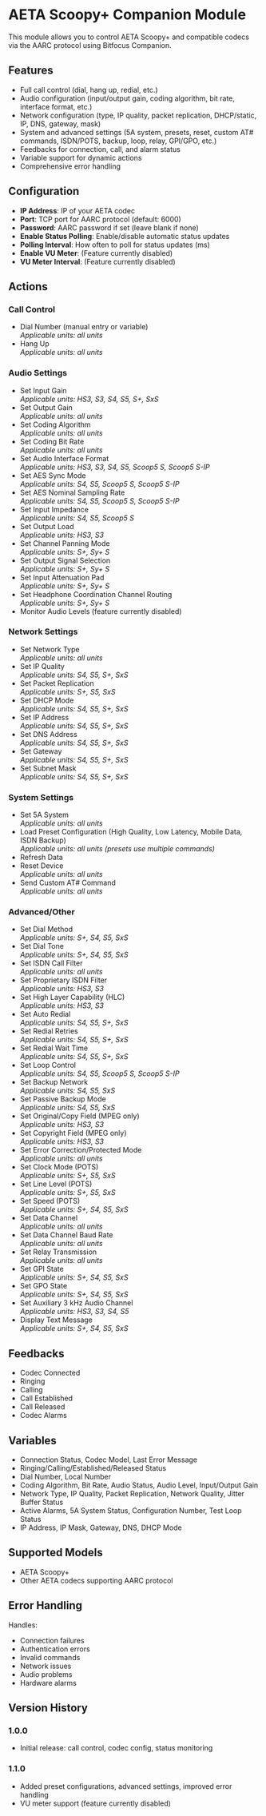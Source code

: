 # AETA Scoopy+ Companion Module

This module allows you to control AETA Scoopy+ and compatible codecs via the AARC protocol using Bitfocus Companion.

## Features

- Full call control (dial, hang up, redial, etc.)
- Audio configuration (input/output gain, coding algorithm, bit rate, interface format, etc.)
- Network configuration (type, IP quality, packet replication, DHCP/static, IP, DNS, gateway, mask)
- System and advanced settings (5A system, presets, reset, custom AT# commands, ISDN/POTS, backup, loop, relay, GPI/GPO, etc.)
- Feedbacks for connection, call, and alarm status
- Variable support for dynamic actions
- Comprehensive error handling

## Configuration

- **IP Address**: IP of your AETA codec
- **Port**: TCP port for AARC protocol (default: 6000)
- **Password**: AARC password if set (leave blank if none)
- **Enable Status Polling**: Enable/disable automatic status updates
- **Polling Interval**: How often to poll for status updates (ms)
- **Enable VU Meter**: (Feature currently disabled)
- **VU Meter Interval**: (Feature currently disabled)

## Actions

### Call Control
- Dial Number (manual entry or variable)  
  _Applicable units: all units_
- Hang Up  
  _Applicable units: all units_

### Audio Settings
- Set Input Gain  
  _Applicable units: HS3, S3, S4, S5, S+, SxS_
- Set Output Gain  
  _Applicable units: all units_
- Set Coding Algorithm  
  _Applicable units: all units_
- Set Coding Bit Rate  
  _Applicable units: all units_
- Set Audio Interface Format  
  _Applicable units: HS3, S3, S4, S5, Scoop5 S, Scoop5 S-IP_
- Set AES Sync Mode  
  _Applicable units: S4, S5, Scoop5 S, Scoop5 S-IP_
- Set AES Nominal Sampling Rate  
  _Applicable units: S4, S5, Scoop5 S, Scoop5 S-IP_
- Set Input Impedance  
  _Applicable units: S4, S5, Scoop5 S_
- Set Output Load  
  _Applicable units: HS3, S3_
- Set Channel Panning Mode  
  _Applicable units: S+, Sy+ S_
- Set Output Signal Selection  
  _Applicable units: S+, Sy+ S_
- Set Input Attenuation Pad  
  _Applicable units: S+, Sy+ S_
- Set Headphone Coordination Channel Routing  
  _Applicable units: S+, Sy+ S_
- Monitor Audio Levels (feature currently disabled)

### Network Settings
- Set Network Type  
  _Applicable units: all units_
- Set IP Quality  
  _Applicable units: S4, S5, S+, SxS_
- Set Packet Replication  
  _Applicable units: S+, S5, SxS_
- Set DHCP Mode  
  _Applicable units: S4, S5, S+, SxS_
- Set IP Address  
  _Applicable units: S4, S5, S+, SxS_
- Set DNS Address  
  _Applicable units: S4, S5, S+, SxS_
- Set Gateway  
  _Applicable units: S4, S5, S+, SxS_
- Set Subnet Mask  
  _Applicable units: S4, S5, S+, SxS_

### System Settings
- Set 5A System  
  _Applicable units: all units_
- Load Preset Configuration (High Quality, Low Latency, Mobile Data, ISDN Backup)  
  _Applicable units: all units (presets use multiple commands)_
- Refresh Data
- Reset Device  
  _Applicable units: all units_
- Send Custom AT# Command  
  _Applicable units: all units_

### Advanced/Other
- Set Dial Method  
  _Applicable units: S+, S4, S5, SxS_
- Set Dial Tone  
  _Applicable units: S+, S4, S5, SxS_
- Set ISDN Call Filter  
  _Applicable units: all units_
- Set Proprietary ISDN Filter  
  _Applicable units: HS3, S3_
- Set High Layer Capability (HLC)  
  _Applicable units: HS3, S3_
- Set Auto Redial  
  _Applicable units: S4, S5, S+, SxS_
- Set Redial Retries  
  _Applicable units: S4, S5, S+, SxS_
- Set Redial Wait Time  
  _Applicable units: S4, S5, S+, SxS_
- Set Loop Control  
  _Applicable units: S4, S5, Scoop5 S, Scoop5 S-IP_
- Set Backup Network  
  _Applicable units: S4, S5, SxS_
- Set Passive Backup Mode  
  _Applicable units: S4, S5, SxS_
- Set Original/Copy Field (MPEG only)  
  _Applicable units: HS3, S3_
- Set Copyright Field (MPEG only)  
  _Applicable units: HS3, S3_
- Set Error Correction/Protected Mode  
  _Applicable units: all units_
- Set Clock Mode (POTS)  
  _Applicable units: S+, S5, SxS_
- Set Line Level (POTS)  
  _Applicable units: S+, S5, SxS_
- Set Speed (POTS)  
  _Applicable units: S+, S4, S5, SxS_
- Set Data Channel  
  _Applicable units: all units_
- Set Data Channel Baud Rate  
  _Applicable units: all units_
- Set Relay Transmission  
  _Applicable units: all units_
- Set GPI State  
  _Applicable units: S+, S4, S5, SxS_
- Set GPO State  
  _Applicable units: S+, S4, S5, SxS_
- Set Auxiliary 3 kHz Audio Channel  
  _Applicable units: HS3, S3, S4, S5_
- Display Text Message  
  _Applicable units: S+, S4, S5, SxS_

## Feedbacks

- Codec Connected
- Ringing
- Calling
- Call Established
- Call Released
- Codec Alarms

## Variables

- Connection Status, Codec Model, Last Error Message
- Ringing/Calling/Established/Released Status
- Dial Number, Local Number
- Coding Algorithm, Bit Rate, Audio Status, Audio Level, Input/Output Gain
- Network Type, IP Quality, Packet Replication, Network Quality, Jitter Buffer Status
- Active Alarms, 5A System Status, Configuration Number, Test Loop Status
- IP Address, IP Mask, Gateway, DNS, DHCP Mode

## Supported Models

- AETA Scoopy+
- Other AETA codecs supporting AARC protocol

## Error Handling

Handles:
- Connection failures
- Authentication errors
- Invalid commands
- Network issues
- Audio problems
- Hardware alarms

## Version History

### 1.0.0
- Initial release: call control, codec config, status monitoring

### 1.1.0
- Added preset configurations, advanced settings, improved error handling
- VU meter support (feature currently disabled)
